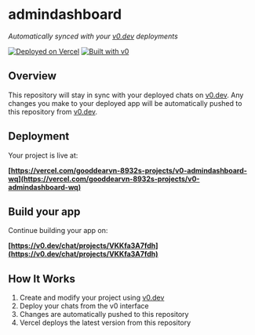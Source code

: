 # admindashboard

*Automatically synced with your [v0.dev](https://v0.dev) deployments*

[![Deployed on Vercel](https://img.shields.io/badge/Deployed%20on-Vercel-black?style=for-the-badge&logo=vercel)](https://vercel.com/gooddearvn-8932s-projects/v0-admindashboard-wq)
[![Built with v0](https://img.shields.io/badge/Built%20with-v0.dev-black?style=for-the-badge)](https://v0.dev/chat/projects/VKKfa3A7fdh)

## Overview

This repository will stay in sync with your deployed chats on [v0.dev](https://v0.dev).
Any changes you make to your deployed app will be automatically pushed to this repository from [v0.dev](https://v0.dev).

## Deployment

Your project is live at:

**[https://vercel.com/gooddearvn-8932s-projects/v0-admindashboard-wq](https://vercel.com/gooddearvn-8932s-projects/v0-admindashboard-wq)**

## Build your app

Continue building your app on:

**[https://v0.dev/chat/projects/VKKfa3A7fdh](https://v0.dev/chat/projects/VKKfa3A7fdh)**

## How It Works

1. Create and modify your project using [v0.dev](https://v0.dev)
2. Deploy your chats from the v0 interface
3. Changes are automatically pushed to this repository
4. Vercel deploys the latest version from this repository